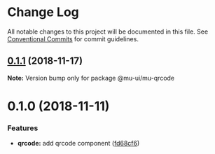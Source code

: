 # Change Log

All notable changes to this project will be documented in this file.
See [Conventional Commits](https://conventionalcommits.org) for commit guidelines.

## [0.1.1](https://github.com/mu-ui/mu-ui/compare/@mu-ui/mu-qrcode@0.1.0...@mu-ui/mu-qrcode@0.1.1) (2018-11-17)

**Note:** Version bump only for package @mu-ui/mu-qrcode





# 0.1.0 (2018-11-11)


### Features

* **qrcode:** add qrcode component ([fd68cf6](https://github.com/mu-ui/mu-ui/commit/fd68cf6))
